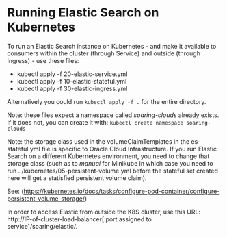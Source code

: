 # Running Elastic Search on Kubernetes

To run an Elastic Search instance on Kubernetes - and make it available to consumers within the cluster (through Service) and outside (through Ingress) - use these files:

* kubectl apply -f 20-elastic-service.yml
* kubectl apply -f 10-elastic-stateful.yml
* kubectl apply -f 30-elastic-ingress.yml

Alternatively you could run ```kubectl apply -f .``` for the entire directory.

Note: these files expect a namespace called *soaring-clouds* already exists. If it does not, you can create it with:
```kubectl create namespace soaring-clouds```

Note: the storage class used in the volumeClaimTemplates in the es-stateful.yml file is specific to Oracle Cloud Infrastructure. If you run Elastic Search on a different Kubernetes environment, you need to change that storage class (such as to *manual* for Minikube in which case you  need to run ../kubernetes/05-persistent-volume.yml before the stateful set created here will get a statisfied persistent volume claim).

See: (https://kubernetes.io/docs/tasks/configure-pod-container/configure-persistent-volume-storage/)

In order to access Elastic from outside the K8S cluster, use this URL:
http://IP-of-cluster-load-balancer[:port assigned to service]/soaring/elastic/.


